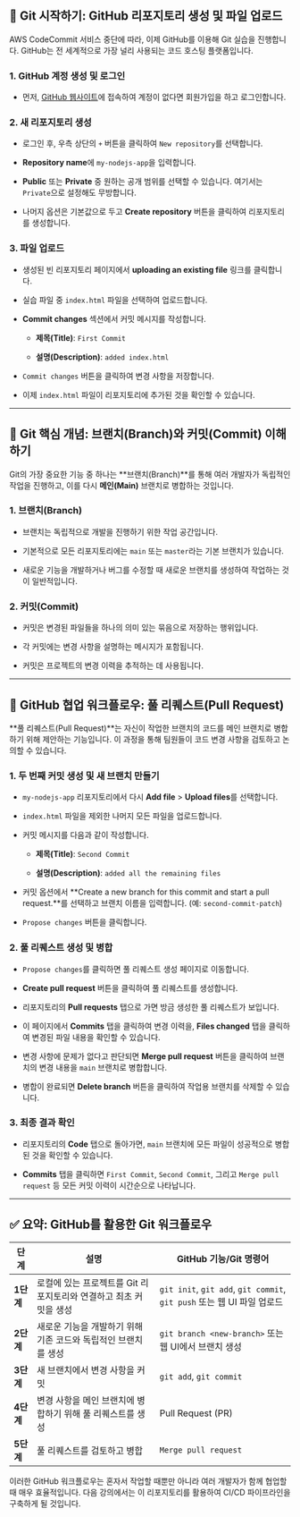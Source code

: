 
## 🚀 Git 시작하기: GitHub 리포지토리 생성 및 파일 업로드

AWS CodeCommit 서비스 중단에 따라, 이제 GitHub를 이용해 Git 실습을 진행합니다. GitHub는 전 세계적으로 가장 널리 사용되는 코드 호스팅 플랫폼입니다.

### 1. GitHub 계정 생성 및 로그인

- 먼저, [GitHub 웹사이트](https://github.com/)에 접속하여 계정이 없다면 회원가입을 하고 로그인합니다.
    

### 2. 새 리포지토리 생성

- 로그인 후, 우측 상단의 `+` 버튼을 클릭하여 `New repository`를 선택합니다.
    
- **Repository name**에 `my-nodejs-app`을 입력합니다.
    
- **Public** 또는 **Private** 중 원하는 공개 범위를 선택할 수 있습니다. 여기서는 `Private`으로 설정해도 무방합니다.
    
- 나머지 옵션은 기본값으로 두고 **Create repository** 버튼을 클릭하여 리포지토리를 생성합니다.

### 3. 파일 업로드

- 생성된 빈 리포지토리 페이지에서 **uploading an existing file** 링크를 클릭합니다.
    
- 실습 파일 중 `index.html` 파일을 선택하여 업로드합니다.
    
- **Commit changes** 섹션에서 커밋 메시지를 작성합니다.
    
    - **제목(Title)**: `First Commit`
        
    - **설명(Description)**: `added index.html`
        
- `Commit changes` 버튼을 클릭하여 변경 사항을 저장합니다.
    
- 이제 `index.html` 파일이 리포지토리에 추가된 것을 확인할 수 있습니다.
    

---

## 🌳 Git 핵심 개념: 브랜치(Branch)와 커밋(Commit) 이해하기

Git의 가장 중요한 기능 중 하나는 **브랜치(Branch)**를 통해 여러 개발자가 독립적인 작업을 진행하고, 이를 다시 **메인(Main)** 브랜치로 병합하는 것입니다.

### 1. 브랜치(Branch)

- 브랜치는 독립적으로 개발을 진행하기 위한 작업 공간입니다.
    
- 기본적으로 모든 리포지토리에는 `main` 또는 `master`라는 기본 브랜치가 있습니다.
    
- 새로운 기능을 개발하거나 버그를 수정할 때 새로운 브랜치를 생성하여 작업하는 것이 일반적입니다.
    

### 2. 커밋(Commit)

- 커밋은 변경된 파일들을 하나의 의미 있는 묶음으로 저장하는 행위입니다.
    
- 각 커밋에는 변경 사항을 설명하는 메시지가 포함됩니다.
    
- 커밋은 프로젝트의 변경 이력을 추적하는 데 사용됩니다.
    

---

## 🤝 GitHub 협업 워크플로우: 풀 리퀘스트(Pull Request)

**풀 리퀘스트(Pull Request)**는 자신이 작업한 브랜치의 코드를 메인 브랜치로 병합하기 위해 제안하는 기능입니다. 이 과정을 통해 팀원들이 코드 변경 사항을 검토하고 논의할 수 있습니다.

### 1. 두 번째 커밋 생성 및 새 브랜치 만들기

- `my-nodejs-app` 리포지토리에서 다시 **Add file** > **Upload files**를 선택합니다.
    
- `index.html` 파일을 제외한 나머지 모든 파일을 업로드합니다.
    
- 커밋 메시지를 다음과 같이 작성합니다.
    
    - **제목(Title)**: `Second Commit`
        
    - **설명(Description)**: `added all the remaining files`
        
- 커밋 옵션에서 **Create a new branch for this commit and start a pull request.**를 선택하고 브랜치 이름을 입력합니다. (예: `second-commit-patch`)
    
- `Propose changes` 버튼을 클릭합니다.
    

### 2. 풀 리퀘스트 생성 및 병합

- `Propose changes`를 클릭하면 풀 리퀘스트 생성 페이지로 이동합니다.
    
- **Create pull request** 버튼을 클릭하여 풀 리퀘스트를 생성합니다.
    
- 리포지토리의 **Pull requests** 탭으로 가면 방금 생성한 풀 리퀘스트가 보입니다.
    
- 이 페이지에서 **Commits** 탭을 클릭하여 변경 이력을, **Files changed** 탭을 클릭하여 변경된 파일 내용을 확인할 수 있습니다.
    
- 변경 사항에 문제가 없다고 판단되면 **Merge pull request** 버튼을 클릭하여 브랜치의 변경 내용을 `main` 브랜치로 병합합니다.
    
- 병합이 완료되면 **Delete branch** 버튼을 클릭하여 작업용 브랜치를 삭제할 수 있습니다.
    

### 3. 최종 결과 확인

- 리포지토리의 **Code** 탭으로 돌아가면, `main` 브랜치에 모든 파일이 성공적으로 병합된 것을 확인할 수 있습니다.
    
- **Commits** 탭을 클릭하면 `First Commit`, `Second Commit`, 그리고 `Merge pull request` 등 모든 커밋 이력이 시간순으로 나타납니다.
    

---

## ✅ 요약: GitHub를 활용한 Git 워크플로우

|단계|설명|GitHub 기능/Git 명령어|
|---|---|---|
|**1단계**|로컬에 있는 프로젝트를 Git 리포지토리와 연결하고 최초 커밋을 생성|`git init`, `git add`, `git commit`, `git push` 또는 웹 UI 파일 업로드|
|**2단계**|새로운 기능을 개발하기 위해 기존 코드와 독립적인 브랜치를 생성|`git branch <new-branch>` 또는 웹 UI에서 브랜치 생성|
|**3단계**|새 브랜치에서 변경 사항을 커밋|`git add`, `git commit`|
|**4단계**|변경 사항을 메인 브랜치에 병합하기 위해 풀 리퀘스트를 생성|Pull Request (PR)|
|**5단계**|풀 리퀘스트를 검토하고 병합|`Merge pull request`|

이러한 GitHub 워크플로우는 혼자서 작업할 때뿐만 아니라 여러 개발자가 함께 협업할 때 매우 효율적입니다. 다음 강의에서는 이 리포지토리를 활용하여 CI/CD 파이프라인을 구축하게 될 것입니다.